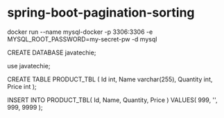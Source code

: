 # spring-boot-pagination-sorting

docker run --name mysql-docker -p 3306:3306 -e MYSQL_ROOT_PASSWORD=my-secret-pw -d mysql

CREATE DATABASE javatechie;

use javatechie;

CREATE TABLE PRODUCT_TBL (
Id int,
Name varchar(255),
Quantity int,
Price int
);

INSERT INTO PRODUCT_TBL(
Id,
Name,
Quantity,
Price
)
VALUES(
999,
'',
999,
9999
);